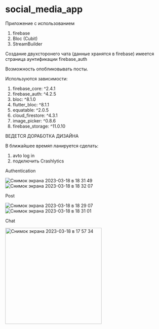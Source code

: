 # social_media_app

Приложение с использованием
1. firebase
2. Bloc (Cubit)
3. StreamBuilder


Cоздание двухсторонего чата (данные хранятся в firebase)
имеется страница аунтификации firebase_auth 

Возможность опобликовывать посты. 

Используются зависимости:

1. firebase_core: ^2.4.1
2.  firebase_auth: ^4.2.5
3.  bloc: ^8.1.0
4.  flutter_bloc: ^8.1.1
5. equatable: ^2.0.5
6. cloud_firestore: ^4.3.1
7. image_picker: ^0.8.6
8. firebase_storage: ^11.0.10

ВЕДЕТСЯ ДОРАБОТКА ДИЗАЙНА 

В ближайшее времяп ланируется сделать:
1.  avto log in
2. подключить Crashlytics


Authentication

![Снимок экрана 2023-03-18 в 18 31 49](https://user-images.githubusercontent.com/91333676/226115432-5252c714-c345-4533-aee0-87def5ed2f7b.png)
![Снимок экрана 2023-03-18 в 18 32 07](https://user-images.githubusercontent.com/91333676/226115435-4e1b890f-f5bc-40bc-a38d-a47303544727.png)


Post

![Снимок экрана 2023-03-18 в 18 29 07](https://user-images.githubusercontent.com/91333676/226115452-5c2214fe-7755-46cf-9f57-9c88fef28968.png)
![Снимок экрана 2023-03-18 в 18 31 01](https://user-images.githubusercontent.com/91333676/226115454-f2457759-7177-46fd-a6f3-862a98051c70.png)

Chat

<img width="304" alt="Снимок экрана 2023-03-18 в 17 57 34" src="https://user-images.githubusercontent.com/91333676/226115503-f2002ed6-9467-4929-a13c-5807fd3056bf.png">


